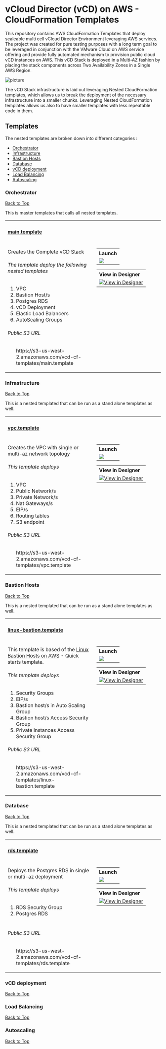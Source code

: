 # vCloud Director (vCD) on AWS - CloudFormation Templates

This repository contains AWS CloudFormation Templates that deploy scaleable multi cell vCloud Director Environment leveraging AWS services.
The project was created for pure testing purposes with a long term goal to be leveraged in conjunction with the VMware Cloud on AWS service offering and provide fully automated mechanism to provision public cloud vCD instances on AWS.
This vCD Stack is deployed in a Multi-AZ fashion by placing the stack components across Two Availability Zones in a Single AWS Region.

![picture](https://github.com/llyubenov/VCDonAWS/blob/master/Diagrams/VCDonAWS.jpg)

The vCD Stack infrastructure is laid out leveraging Nested CloudFormation templates, which allows us to break the deployment of the necessary infrastructure into a smaller chunks.
Leveraging Nested CloudFormation templates allows us also to have smaller templates with less repeatable code in them.

## Templates
The nested templates are broken down into different categories :

* [Orchestrator](#orchestrator)
* [Infrastructure](#infrastructure)
* [Bastion Hosts](#bastion-hosts)
* [Database](#database)
* [vCD deployment](#vcd-deployment)
* [Load Balancing](#load-balancing)
* [Autoscaling](#autoscaling)

### Orchestrator
[Back to Top](#vcloud-director-vcd-on-aws---cloudformation-templates)

This is master templates that calls all nested templates.

<table width="100%">
    <tr>
        <th align="left" colspan="2"><h4><a href="https://github.com/llyubenov/VCDonAWS/blob/master/main.template">main.template</a></h4></th>
    </tr>
    <tr>
        <td width="100%" valign="top">
            <p>Creates the Complete vCD Stack</p>
            <h6>The template deploy the following nested templates</h6>
            <ol>
             <li>VPC</li>
             <li>Bastion Host/s</li>
             <li>Postgres RDS</li>
             <li>vCD Deployment</li>
             <li>Elastic Load Balancers</li>
             <li>AutoScaling Groups</li></li>
            </ol>
            <h6>Public S3 URL</h6>
            <ol>
             <oi>https://s3-us-west-2.amazonaws.com/vcd-cf-templates/main.template</li>
            </ol>
        </td>
        <td  nowrap width="200" valign="top">
            <table>
                <tr>
                    <th align="left">Launch</th>
                </tr>
                <tr>
                    <td>
                        <a href="https://console.aws.amazon.com/cloudformation/home?#/stacks/new?&templateURL=https://s3-us-west-2.amazonaws.com/vcd-cf-templates/main.template" target="_blank"><img src="https://s3.amazonaws.com/cloudformation-examples/cloudformation-launch-stack.png"></a>
                    </td>
                </tr>
            </table>
            <table>
                <tr>
                    <th align="left">View in Designer</th>
                </tr>
                <tr>
                    <td>
                        <a href="https://console.aws.amazon.com/cloudformation/designer/home?region=us-west-2&templateURL=https://s3-us-west-2.amazonaws.com/vcd-cf-templates/main.template" target="_blank"><img src="https://github.com/llyubenov/VCDonAWS/blob/master/Diagrams/main.png" width:100% alt="View in Designer"></a>
                    </td>
                </tr>
            </table>
        </td>
    </tr>
</table>

### Infrastructure
[Back to Top](#vcloud-director-vcd-on-aws---cloudformation-templates)

This is a nested templated that can be run as a stand alone templates as well.

<table width="100%">
    <tr>
        <th align="left" colspan="2"><h4><a href="https://github.com/llyubenov/VCDonAWS/blob/master/vpc.template">vpc.template</a></h4></th>
    </tr>
    <tr>
        <td width="100%" valign="top">
            <p>Creates the VPC with single or multi-az network topology</p>
            <h6>This template deploys</h6>
            <ol>
             <li>VPC</li>
             <li>Public Network/s</li>
             <li>Private Network/s</li>
             <li>Nat Gateways/s</li>
             <li>EIP/s</li>
             <li>Routing tables</li>
             <li>S3 endpoint</li></li>
            </ol>
            <h6>Public S3 URL</h6>
            <ol>
             <oi>https://s3-us-west-2.amazonaws.com/vcd-cf-templates/vpc.template</li>
            </ol>
        </td>
        <td  nowrap width="200" valign="top">
            <table>
                <tr>
                    <th align="left">Launch</th>
                </tr>
                <tr>
                    <td>
                        <a href="https://console.aws.amazon.com/cloudformation/home?#/stacks/new?&templateURL=https://s3-us-west-2.amazonaws.com/vcd-cf-templates/vpc.template" target="_blank"><img src="https://s3.amazonaws.com/cloudformation-examples/cloudformation-launch-stack.png"></a>
                    </td>
                </tr>
            </table>
            <table>
                <tr>
                    <th align="left">View in Designer</th>
                </tr>
                <tr>
                    <td>
                        <a href="https://console.aws.amazon.com/cloudformation/designer/home?region=us-west-2&templateURL=https://s3-us-west-2.amazonaws.com/vcd-cf-templates/vpc.template" target="_blank"><img src="https://github.com/llyubenov/VCDonAWS/blob/master/Diagrams/vpc.png" width:100% alt="View in Designer"></a>
                    </td>
                </tr>
            </table>
        </td>
    </tr>
</table>

### Bastion Hosts
[Back to Top](#vcloud-director-vcd-on-aws---cloudformation-templates)

This is a nested templated that can be run as a stand alone templates as well.

<table width="100%">
    <tr>
        <th align="left" colspan="2"><h4><a href="https://github.com/llyubenov/VCDonAWS/blob/master/linux-bastion.template">linux-bastion.template</a></h4></th>
    </tr>
    <tr>
        <td width="100%" valign="top">
            <p>This template is based of the <a href="https://aws.amazon.com/quickstart/architecture/linux-bastion/">Linux Bastion Hosts on AWS</a> - Quick starts template.</p>
            <h6>This template deploys</h6>
            <ol>
             <li>Security Groups</li>
             <li>EIP/s</li>
             <li>Bastion host/s in Auto Scaling Group</li>
             <li>Bastion host/s Access Security Group</li>
             <li>Private instances Access Security Group</li>
            </ol>
            <h6>Public S3 URL</h6>
            <ol>
             <oi>https://s3-us-west-2.amazonaws.com/vcd-cf-templates/linux-bastion.template</li>
            </ol>
        </td>
        <td  nowrap width="200" valign="top">
            <table>
                <tr>
                    <th align="left">Launch</th>
                </tr>
                <tr>
                    <td>
                        <a href="https://console.aws.amazon.com/cloudformation/home?#/stacks/new?&templateURL=https://s3-us-west-2.amazonaws.com/vcd-cf-templates/linux-bastion.template" target="_blank"><img src="https://s3.amazonaws.com/cloudformation-examples/cloudformation-launch-stack.png"></a>
                    </td>
                </tr>
            </table>
            <table>
                <tr>
                    <th align="left">View in Designer</th>
                </tr>
                <tr>
                    <td>
                        <a href="https://console.aws.amazon.com/cloudformation/designer/home?region=us-west-2&templateURL=https://s3-us-west-2.amazonaws.com/vcd-cf-templates/linux-bastion.template" target="_blank"><img src="https://github.com/llyubenov/VCDonAWS/blob/master/Diagrams/bastion.png" width:100% alt="View in Designer"></a>
                    </td>
                </tr>
            </table>
        </td>
    </tr>
</table>

### Database
[Back to Top](#vcloud-director-vcd-on-aws---cloudformation-templates)

This is a nested templated that can be run as a stand alone templates as well.

<table width="100%">
    <tr>
        <th align="left" colspan="2"><h4><a href="https://github.com/llyubenov/VCDonAWS/blob/master/rds.template">rds.template</a></h4></th>
    </tr>
    <tr>
        <td width="100%" valign="top">
            <p>Deploys the Postgres RDS in single or multi-az deployment</p>
            <h6>This template deploys</h6>
            <ol>
             <li>RDS Security Group</li>
             <li>Postgres RDS</li>
             </br>
            </ol>
            <h6>Public S3 URL</h6>
            <ol>
             <oi>https://s3-us-west-2.amazonaws.com/vcd-cf-templates/rds.template</li>
            </ol>
        </td>
        <td  nowrap width="200" valign="top">
            <table>
                <tr>
                    <th align="left">Launch</th>
                </tr>
                <tr>
                    <td>
                        <a href="https://console.aws.amazon.com/cloudformation/home?#/stacks/new?&templateURL=https://s3-us-west-2.amazonaws.com/vcd-cf-templates/rds.template" target="_blank"><img src="https://s3.amazonaws.com/cloudformation-examples/cloudformation-launch-stack.png"></a>
                    </td>
                </tr>
            </table>
            <table>
                <tr>
                    <th align="left">View in Designer</th>
                </tr>
                <tr>
                    <td>
                        <a href="https://console.aws.amazon.com/cloudformation/designer/home?region=us-west-2&templateURL=https://s3-us-west-2.amazonaws.com/vcd-cf-templates/rds.template" target="_blank"><img src="https://github.com/llyubenov/VCDonAWS/blob/master/Diagrams/rds.png" width:100% alt="View in Designer"></a>
                    </td>
                </tr>
            </table>
        </td>
    </tr>
</table>

### vCD deployment
[Back to Top](#vcloud-director-vcd-on-aws---cloudformation-templates)

### Load Balancing
[Back to Top](#vcloud-director-vcd-on-aws---cloudformation-templates)

### Autoscaling
[Back to Top](#vcloud-director-vcd-on-aws---cloudformation-templates)
